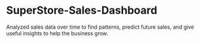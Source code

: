 # SuperStore-Sales-Dashboard
Analyzed sales data over time to find patterns, predict future sales, and give useful insights to help the business grow.
